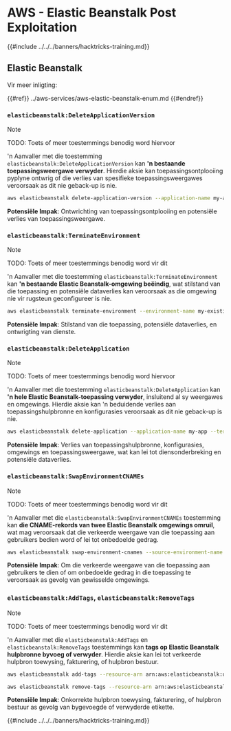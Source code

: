 # AWS - Elastic Beanstalk Post Exploitation

{{#include ../../../banners/hacktricks-training.md}}

## Elastic Beanstalk

Vir meer inligting:

{{#ref}}
../aws-services/aws-elastic-beanstalk-enum.md
{{#endref}}

### `elasticbeanstalk:DeleteApplicationVersion`

> [!NOTE]
> TODO: Toets of meer toestemmings benodig word hiervoor

'n Aanvaller met die toestemming `elasticbeanstalk:DeleteApplicationVersion` kan **'n bestaande toepassingsweergawe verwyder**. Hierdie aksie kan toepassingsontplooiing pyplyne ontwrig of die verlies van spesifieke toepassingsweergawes veroorsaak as dit nie geback-up is nie.
```bash
aws elasticbeanstalk delete-application-version --application-name my-app --version-label my-version
```
**Potensiële Impak**: Ontwrichting van toepassingsontplooiing en potensiële verlies van toepassingsweergawe.

### `elasticbeanstalk:TerminateEnvironment`

> [!NOTE]
> TODO: Toets of meer toestemmings benodig word vir dit

'n Aanvaller met die toestemming `elasticbeanstalk:TerminateEnvironment` kan **'n bestaande Elastic Beanstalk-omgewing beëindig**, wat stilstand van die toepassing en potensiële dataverlies kan veroorsaak as die omgewing nie vir rugsteun geconfigureer is nie.
```bash
aws elasticbeanstalk terminate-environment --environment-name my-existing-env
```
**Potensiële Impak**: Stilstand van die toepassing, potensiële dataverlies, en ontwrigting van dienste.

### `elasticbeanstalk:DeleteApplication`

> [!NOTE]
> TODO: Toets of meer toestemmings benodig word hiervoor

'n Aanvaller met die toestemming `elasticbeanstalk:DeleteApplication` kan **'n hele Elastic Beanstalk-toepassing verwyder**, insluitend al sy weergawes en omgewings. Hierdie aksie kan 'n beduidende verlies aan toepassingshulpbronne en konfigurasies veroorsaak as dit nie geback-up is nie.
```bash
aws elasticbeanstalk delete-application --application-name my-app --terminate-env-by-force
```
**Potensiële Impak**: Verlies van toepassingshulpbronne, konfigurasies, omgewings en toepassingsweergawe, wat kan lei tot diensonderbreking en potensiële dataverlies.

### `elasticbeanstalk:SwapEnvironmentCNAMEs`

> [!NOTE]
> TODO: Toets of meer toestemmings benodig word vir dit

'n Aanvaller met die `elasticbeanstalk:SwapEnvironmentCNAMEs` toestemming kan **die CNAME-rekords van twee Elastic Beanstalk omgewings omruil**, wat mag veroorsaak dat die verkeerde weergawe van die toepassing aan gebruikers bedien word of lei tot onbedoelde gedrag.
```bash
aws elasticbeanstalk swap-environment-cnames --source-environment-name my-env-1 --destination-environment-name my-env-2
```
**Potensiële Impak**: Om die verkeerde weergawe van die toepassing aan gebruikers te dien of om onbedoelde gedrag in die toepassing te veroorsaak as gevolg van gewisselde omgewings.

### `elasticbeanstalk:AddTags`, `elasticbeanstalk:RemoveTags`

> [!NOTE]
> TODO: Toets of meer toestemmings benodig word vir dit

'n Aanvaller met die `elasticbeanstalk:AddTags` en `elasticbeanstalk:RemoveTags` toestemmings kan **tags op Elastic Beanstalk hulpbronne byvoeg of verwyder**. Hierdie aksie kan lei tot verkeerde hulpbron toewysing, fakturering, of hulpbron bestuur.
```bash
aws elasticbeanstalk add-tags --resource-arn arn:aws:elasticbeanstalk:us-west-2:123456789012:environment/my-app/my-env --tags Key=MaliciousTag,Value=1

aws elasticbeanstalk remove-tags --resource-arn arn:aws:elasticbeanstalk:us-west-2:123456789012:environment/my-app/my-env --tag-keys MaliciousTag
```
**Potensiële Impak**: Onkorrekte hulpbron toewysing, fakturering, of hulpbron bestuur as gevolg van bygevoegde of verwyderde etikette.

{{#include ../../../banners/hacktricks-training.md}}
